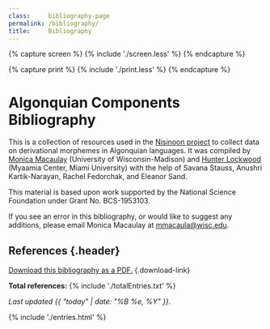 ```yaml
---
class:     bibliography-page
permalink: /bibliography/
title:     Bibliography
---
```


{% capture screen %}
  {% include './screen.less' %}
{% endcapture %}

<style>
  {{ screen | css }}
</style>

{% capture print %}
  {% include './print.less' %}
{% endcapture %}

<style media=print>
  {{ print | css }}
</style>

# Algonquian Components Bibliography

This is a collection of resources used in the [Nisinoon project][website] to collect data on derivational morphemes in Algonquian languages. It was compiled by [Monica Macaulay][website-monica] (University of Wisconsin-Madison) and [Hunter Lockwood][website-hunter] (Myaamia Center, Miami University) with the help of Savana Stauss, Anushri Kartik-Narayan, Rachel Fedorchak, and Eleanor Sand.

This material is based upon work supported by the National Science Foundation under Grant No. BCS-1953103.

If you see an error in this bibliography, or would like to suggest any additions, please email Monica Macaulay at [mmacaula@wisc.edu](mailto:mmacaula@wisc.edu).

## References {.header}

[Download this bibliography as a PDF.](/bibliography/bibliography.pdf) {.download-link}

**Total references:** {% include './totalEntries.txt' %}

*Last updated {{ "today" | date: "%B %e, %Y" }}.*

{% include './entries.html' %}

<!-- LINKS -->
[website]:        https://nisinoon.net
[website-hunter]: http://miamioh.edu/myaamia-center/about/staff-faculty-affiliates/lockwood/index.html
[website-monica]: https://monicamacaulay.com/
